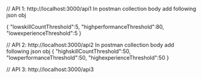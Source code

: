 // API 1: http://localhost:3000/api1 In postman collection body add following json obj

{
    "lowskillCountThreshold":5,
    "highperformanceThreshold":80,
    "lowexperienceThreshold":5
}

// API 2: http://localhost:3000/api2 In postman collection body add following json obj
{
    "highskillCountThreshold":50,
    "lowperformanceThreshold":50,
    "highexperienceThreshold":50
}

// API 3: http://localhost:3000/api3